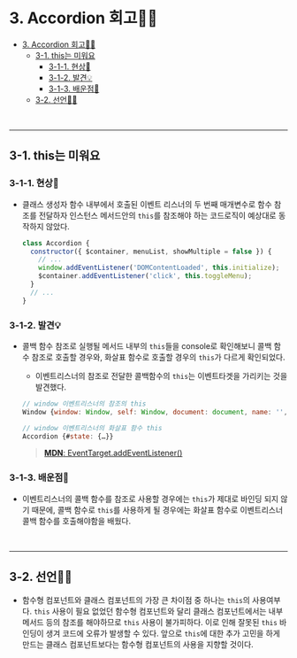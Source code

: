 # 3. Accordion 회고🤔💭

- [3. Accordion 회고🤔💭](#3-accordion-회고)
  - [3-1. this는 미워요](#3-1-this는-미워요)
    - [3-1-1. 현상🧱](#3-1-1-현상)
    - [3-1-2. 발견💡](#3-1-2-발견)
    - [3-1-3. 배운점📝](#3-1-3-배운점)
  - [3-2. 선언🧎🏻](#3-2-선언)

<br>

---

## 3-1. this는 미워요

### 3-1-1. 현상🧱

- 클래스 생성자 함수 내부에서 호출된 이벤트 리스너의 두 번째 매개변수로 함수 참조를 전달하자 인스턴스 메서드안의 `this`를 참조해야 하는 코드로직이 예상대로 동작하지 않았다.

  ```javascript
  class Accordion {
    constructor({ $container, menuList, showMultiple = false }) {
      // ...
      window.addEventListener('DOMContentLoaded', this.initialize);
      $container.addEventListener('click', this.toggleMenu);
    }
    // ...
  }
  ```

### 3-1-2. 발견💡

- 콜백 함수 참조로 실행될 메서드 내부의 `this`들을 console로 확인해보니 콜백 함수 참조로 호출할 경우와, 화살표 함수로 호출할 경우의 `this`가 다르게 확인되었다.

  - 이벤트리스너의 참조로 전달한 콜백함수의 `this`는 이벤트타겟을 가리키는 것을 발견했다.

  ```javascript
  // window 이벤트리스너의 참조의 this
  Window {window: Window, self: Window, document: document, name: '', location: Location, … }

  // window 이벤트리스너의 화살표 함수 this
  Accordion {#state: {…}}

  ```

  > [**MDN**: EventTarget.addEventListener()](https://developer.mozilla.org/en-US/docs/Web/API/EventTarget/addEventListener)

### 3-1-3. 배운점📝

- 이벤트리스너의 콜백 함수를 참조로 사용할 경우에는 `this`가 제대로 바인딩 되지 않기 때문에, 콜백 함수로 `this`를 사용하게 될 경우에는 화살표 함수로 이벤트리스너 콜백 함수를 호출해야함을 배웠다.

<br>

---

## 3-2. 선언🧎🏻

- 함수형 컴포넌트와 클래스 컴포넌트의 가장 큰 차이점 중 하나는 `this`의 사용여부다. `this` 사용이 필요 없었던 함수형 컴포넌트와 달리 클래스 컴포넌트에서는 내부 메서드 등의 참조를 해야하므로 `this` 사용이 불가피하다. 이로 인해 잘못된 `this` 바인딩이 생겨 코드에 오류가 발생할 수 있다. 앞으로 `this`에 대한 추가 고민을 하게 만드는 클래스 컴포넌트보다는 함수형 컴포넌트의 사용을 지향할 것이다.
